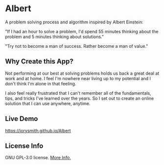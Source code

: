 # Albert
A problem solving process and algorithm inspired by Albert Einstein:

 "If I had an hour to solve a problem, I'd spend 55 minutes thinking about the problem and 5 minutes thinking about solutions."

 "Try not to become a man of success. Rather become a man of value."

 ## Why Create this App?
 Not performing at our best at solving problems holds us back a great deal at work and at home. I feel I'm nowhere near living up to my potential and I don't think I'm alone in that feeling.
 
 I also feel really frustrated that I can't remember all of the fundamentals, tips, and tricks I've learned over the years. So I set out to create an online solution that I can use anywhere, anytime.

 ## Live Demo
 https://jorysmith.github.io/Albert

 ## License Info
 GNU GPL-3.0 license. [More Info.](https://github.com/JorySmith/Albert/blob/main/COPYING)
